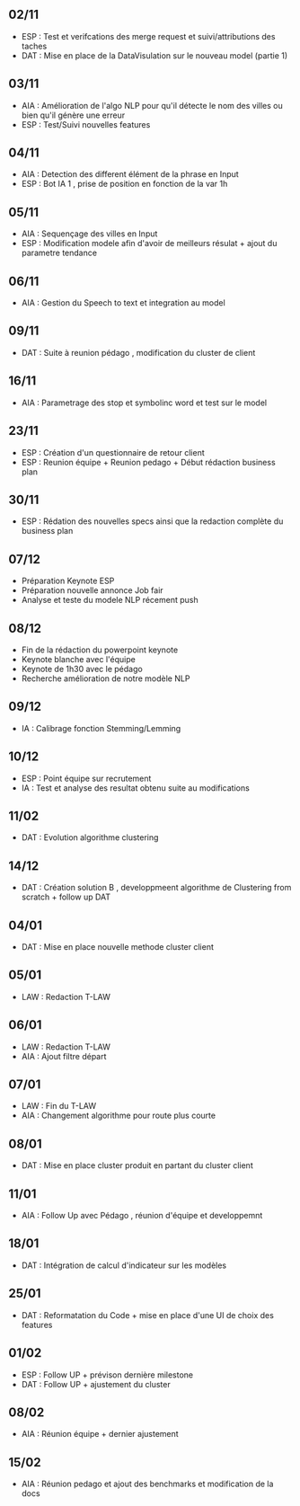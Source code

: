 ## 02/11
* ESP : Test et verifcations des merge request  et suivi/attributions des taches
* DAT : Mise en place de la DataVisulation sur le nouveau model (partie 1)

## 03/11
* AIA : Amélioration de l'algo NLP pour qu'il détecte le nom des  villes ou bien qu'il génère une erreur 
* ESP : Test/Suivi nouvelles features

## 04/11
* AIA : Detection des different élément de la phrase en Input
* ESP : Bot IA 1 , prise de position en fonction de la var 1h

## 05/11
* AIA : Sequençage des villes en Input
* ESP : Modification modele afin d'avoir de meilleurs résulat +  ajout du parametre tendance

## 06/11
* AIA : Gestion du Speech to text et integration au model

## 09/11
* DAT : Suite à reunion pédago , modification du cluster de client

## 16/11
* AIA : Parametrage des stop et symbolinc word et test sur le model

## 23/11
* ESP : Création d'un questionnaire de retour client
* ESP : Reunion équipe + Reunion pedago + Début rédaction business plan

## 30/11
* ESP : Rédation des nouvelles specs ainsi que la redaction complète du business plan

## 07/12
* Préparation Keynote ESP
* Préparation nouvelle annonce Job fair
* Analyse et teste du modele NLP récement push 

## 08/12
* Fin de la rédaction du powerpoint keynote
* Keynote blanche avec l'équipe
* Keynote de 1h30 avec le pédago
* Recherche amélioration de notre modèle NLP

## 09/12
* IA : Calibrage fonction Stemming/Lemming 

## 10/12
* ESP : Point équipe sur recrutement
* IA : Test et analyse des resultat obtenu suite au modifications

## 11/02
* DAT : Evolution algorithme clustering 

## 14/12
* DAT : Création solution B , developpmeent algorithme de Clustering from scratch + follow up DAT

## 04/01
* DAT : Mise en place nouvelle methode cluster client

## 05/01
* LAW : Redaction T-LAW

## 06/01
* LAW : Redaction T-LAW
* AIA : Ajout filtre départ

## 07/01
* LAW : Fin du T-LAW
* AIA : Changement algorithme pour route plus courte

## 08/01
* DAT : Mise en place cluster produit en partant du  cluster client

## 11/01
* AIA : Follow Up avec Pédago , réunion d'équipe et developpemnt

## 18/01
* DAT : Intégration de calcul d'indicateur sur les modèles

## 25/01
* DAT : Reformatation du Code + mise en place d'une UI de choix des features

## 01/02
* ESP : Follow UP + prévison dernière milestone
* DAT : Follow UP + ajustement du cluster

## 08/02
* AIA : Réunion équipe + dernier ajustement

## 15/02
* AIA : Réunion pedago et ajout des benchmarks et modification de la docs
